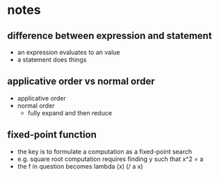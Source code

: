 # notes
## difference between expression and statement
- an expression evaluates to an value
- a statement does things 
 
## applicative order vs normal order
- applicative order
- normal order
    - fully expand and then reduce

## fixed-point function
- the key is to formulate a computation as a fixed-point search
- e.g. square root computation requires finding y such that x^2 = a
- the f in question becomes lambda (x) (/ a x)

